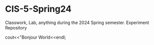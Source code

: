 # CIS-5-Spring24
Classwork, Lab, anything during the 2024 Spring semester. Experiment Repository 

cout<<"Bonjour World<<endl;
